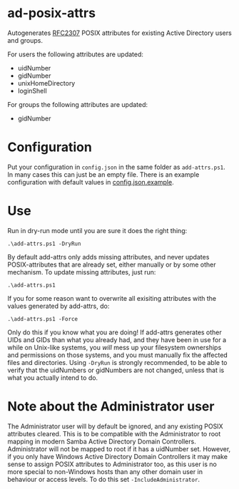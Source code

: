 # ad-posix-attrs
Autogenerates [RFC2307](https://www.ietf.org/rfc/rfc2307.txt) POSIX attributes for existing Active Directory users and groups.

For users the following attributes are updated:
* uidNumber
* gidNumber
* unixHomeDirectory
* loginShell

For groups the following attributes are updated:
* gidNumber

# Configuration
Put your configuration in `config.json` in the same folder as `add-attrs.ps1`. In many cases this can just be an empty file. There is an example configuration with default values in [config.json.example](src/config.json.example).

# Use
Run in dry-run mode until you are sure it does the right thing:

    .\add-attrs.ps1 -DryRun

By default add-attrs only adds missing attributes, and never updates POSIX-attributes that are already set, either manually or by some other mechanism. To update missing attributes, just run:

    .\add-attrs.ps1

If you for some reason want to overwrite all exisiting attributes with the values generated by add-attrs, do:

	.\add-attrs.ps1 -Force

Only do this if you know what you are doing! If add-attrs generates other UIDs and GIDs than what you already had, and they have been in use for a while on Unix-like systems, you _will_ mess up your filesystem ownerships and permissions on those systems, and you must manually fix the affected files and directories. Using `-DryRun` is strongly recommended, to be able to verify that the uidNumbers or gidNumbers are not changed, unless that is what you actually intend to do.

# Note about the Administrator user
The Administrator user will by default be ignored, and any existing POSIX attributes cleared. This is to be compatible with the Administrator to root mapping in modern Samba Active Directory Domain Controllers. Administrator will not be mapped to root if it has a uidNumber set. However, if you only have Windows Active Directory Domain Controllers it may make sense to assign POSIX attributes to Administrator too, as this user is no more special to non-Windows hosts than any other domain user in behaviour or access levels. To do this set `-IncludeAdministrator`.
